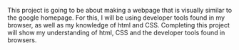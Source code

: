 This project is going to be about making a webpage that is visually similar to the google homepage. For this, I will be using developer tools found in my browser, as well as my knowledge of html and CSS. Completing this project will show my understanding of html, CSS and the developer tools found in browsers.
